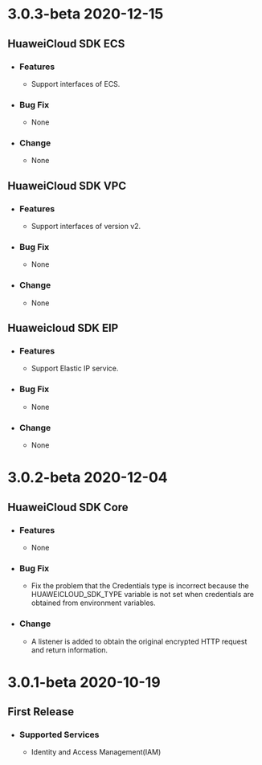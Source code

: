 # 3.0.3-beta 2020-12-15

## __HuaweiCloud SDK ECS__

- ### Features

  - Support interfaces of ECS.

- ### Bug Fix

  - None

- ### Change

  - None

## __HuaweiCloud SDK VPC__

- ### Features

  - Support interfaces of version v2.

- ### Bug Fix

  - None

- ### Change

  - None

## Huaweicloud SDK EIP

- ### Features

  - Support Elastic IP service.

- ### Bug Fix

  - None

- ### Change

  - None

# 3.0.2-beta 2020-12-04

## HuaweiCloud SDK Core

- ### Features

  - None

- ### Bug Fix

  - Fix the problem that the Credentials type is incorrect because the HUAWEICLOUD_SDK_TYPE variable is not set when credentials are obtained from environment variables.

- ### Change

  - A listener is added to obtain the original encrypted HTTP request and return information.

# __3.0.1-beta__ __2020-10-19__
## First Release
 - ### Supported Services
    - Identity and Access Management(IAM)
